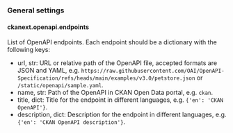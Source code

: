 
<!-- start-config -->


### General settings


#### ckanext.openapi.endpoints





List of OpenAPI endpoints. Each endpoint should be a dictionary with the following keys:
- url, str: URL or relative path of the OpenAPI file, accepted formats are JSON and YAML, e.g. `https://raw.githubusercontent.com/OAI/OpenAPI-Specification/refs/heads/main/examples/v3.0/petstore.json` or `/static/openapi/sample.yaml`.
- name, str: Path of the OpenAPI in CKAN Open Data portal, e.g. `ckan`.
- title, dict: Title for the endpoint in different languages, e.g. `{'en': 'CKAN OpenAPI'}`.
- description, dict: Description for the endpoint in different languages, e.g. `{'en': 'CKAN OpenAPI description'}`.




<!-- end-config -->